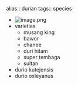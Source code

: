 alias:: durian
tags:: species

- ![image.png](https://peach-geographical-bat-397.mypinata.cloud/ipfs/QmQnG2tK15KPE8ytVRJwgkQ7ETbEPiSDU4hmut7ZyULGcv)
- varieties
	- musang king
	- bawor
	- chanee
	- duri hitam
	- super tembaga
	- sultan
- durio kutejensis
- durio oxleyanus